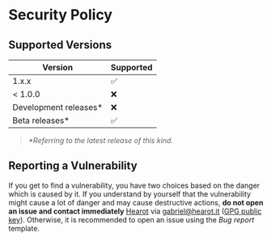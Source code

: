 # Security Policy

## Supported Versions

| Version               | Supported          |
| --------------------- | ------------------ |
| 1.x.x                 | ✅                 |
| < 1.0.0               | ❌                 |
| Development releases* | ❌                 |
| Beta releases*        | ✅                 |

> *\*Referring to the latest release of this kind.*

## Reporting a Vulnerability

If you get to find a vulnerability, you have two choices based on the danger which is caused by it.
If you understand by yourself that the vulnerability might cause a lot of danger and may cause destructive actions, **do not open an issue and contact immediately** [Hearot](https://github.com/hearot) via gabriel@hearot.it ([GPG public key](https://hearot.it/gpg.txt)).
Otherwise, it is recommended to open an issue using the *Bug report* template.
